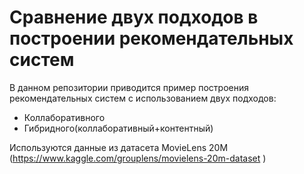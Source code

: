 # Сравнение двух подходов в построении рекомендательных систем

В данном репозитории приводится пример построения рекомендательных систем с использованием двух подходов:

- Коллаборативного
- Гибридного(коллаборативный+контентный)

Используются данные из датасета MovieLens 20M (https://www.kaggle.com/grouplens/movielens-20m-dataset
) 
